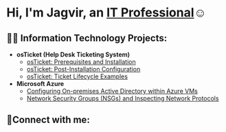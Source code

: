 <h1>Hi, I'm Jagvir, an <a href=https://www.linkedin.com/in/jagvir-singh-a2584819a/>IT Professional</a>☺</h1>

<h2>👨‍💻 Information Technology Projects:</h2>

- <b>osTicket (Help Desk Ticketing System)</b>
  - [osTicket: Prerequisites and Installation](https://github.com/McJaggers/osticket-prereqs)
  - [osTicket: Post-Installation Configuration](https://github.com/McJaggers/post-install-config)
  - [osTicket: Ticket Lifecycle Examples](https://github.com/McJaggers/ticket-lifecycle)
- <b>Microsoft Azure</b>
  - [Configuring On-premises Active Directory within Azure VMs](https://github.com/McJaggers/configure-ad)
  - [Network Security Groups (NSGs) and Inspecting Network Protocols](https://github.com/McJaggers/azure-network-protocols)

<h2>🤳Connect with me:</h2>

[linkedin]: [https://linkedin.com/in/Josh](https://www.linkedin.com/in/jagvir-singh-a2584819a/)
